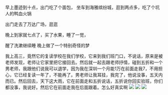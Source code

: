 早上墨迹到十点，出门吃了个面包，
坐车到海雅缤纷城，逛到两点多，吃了个坑人的鸭血火锅


出门走去了万达广场，逛逛

晚上到家就七点了，买了水果，睡了一觉，

醒了洗漱继续睡
晚上做了一个特别奇怪的梦

我上高三，竟然它的复读学校在我们学校，它来到我们班门口，不说话，原来是被老师发现，老师让它家里把它接回去。然后就一起去跟老师抒情，碰到五折和一个男老师，我跟他们说我可以退学，因为我在深圳一个月能1万在前面走我7，不用担心，它已经复读一年了，不能再了。男老师让我耳挂，我完了，他说没事，五天内而已。然后回去，天下这大雨，它在前面走和五折说话，五折说你回实验班，你们都没事，我说好。然后它在前面走我在后面跟着。怎么好真实啊
![](http://upload-images.jianshu.io/upload_images/6904315-baea8427d824b727.jpg?imageMogr2/auto-orient/strip%7CimageView2/2/w/1080/q/50)
![](http://upload-images.jianshu.io/upload_images/6904315-8468715f3886adbd.jpg?imageMogr2/auto-orient/strip%7CimageView2/2/w/1080/q/50)
![](http://upload-images.jianshu.io/upload_images/6904315-f9d00e03e8d965de.jpg?imageMogr2/auto-orient/strip%7CimageView2/2/w/1080/q/50)
